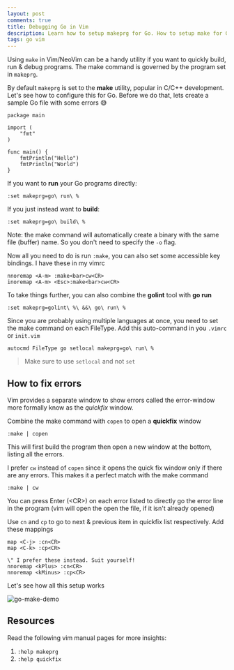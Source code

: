 ```yaml
---
layout: post
comments: true
title: Debugging Go in Vim
description: Learn how to setup makeprg for Go. How to setup make for Go development, make command in vim/neovim. Setting Vim for Golang
tags: go vim
---
```


Using `make` in Vim/NeoVim can be a handy utility if you want to quickly build, run & debug programs. The make command is governed by the program set in `makeprg`.

By default `makeprg` is set to the **make** utility, popular in C/C++ development. Let's see how to configure this for Go.
Before we do that, lets create a sample Go file with some errors 😅️ 

```golang
package main

import (
	"fmt"
)

func main() {
	fmtPrintln("Hello")
	fmtPrintln("World")
}
```

If you want to **run** your Go programs directly:

```vim
:set makeprg=go\ run\ %
```

If you just instead want to **build**:

```vim
:set makeprg=go\ build\ %
```

Note: the make command will automatically create a binary with the same file (buffer) name. So you don't need to specify the `-o` flag.

Now all you need to do is run `:make`, you can also set some accessible key bindings. I have these in my vimrc

```vim
nnoremap <A-m> :make<bar>cw<CR>
inoremap <A-m> <Esc>:make<bar>cw<CR>
```

To take things further, you can also combine the **golint** tool with **go run**

```vim
:set makeprg=golint\ %\ &&\ go\ run\ %
```

Since you are probably using multiple languages at once, you need to set the make command on each FileType.
Add this auto-command in you `.vimrc` or `init.vim`

```vim
autocmd FileType go setlocal makeprg=go\ run\ %
```

> Make sure to use `setlocal` and not `set`

## How to fix errors

Vim provides a separate window to show errors called the error-window more formally know as the _quickfix_ window.

Combine the make command with `copen` to open a **quickfix** window

```vim
:make | copen
```

This will first build the program then open a new window at the bottom, listing all the errors.

I prefer `cw` instead of `copen` since it opens the quick fix window only if there are any errors. This makes it a perfect match with the make command

```vim
:make | cw
```

You can press Enter (\<CR\>) on each error listed to directly go the error line in the program (vim will open the open the file, if it isn't already opened)


Use `cn` and `cp` to go to next & previous item in quickfix list respectively. Add these mappings

```vim
map <C-j> :cn<CR>
map <C-k> :cp<CR>

\" I prefer these instead. Suit yourself!
nnoremap <kPlus> :cn<CR>
nnoremap <kMinus> :cp<CR>
```

Let's see how all this setup works

![go-make-demo](https://drive.google.com/uc?export=view&id=1IdMIzKAgOyntAOwRkXeVTmh2dOGhe-1S)

## Resources

Read the following vim manual pages for more insights:

1. `:help makeprg`
2. `:help quickfix`

